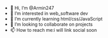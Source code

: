 - 👋 Hi, I’m @Armin247
- 👀 I’m interested in web_software dev
- 🌱 I’m currently learning html/css/JavaScript
- 💞️ I’m looking to collaborate on projects
- 📫 How to reach me:i will link social soon

<!---
Armin247/Armin247 is a ✨ special ✨ repository because its `README.md` (this file) appears on your GitHub profile.
You can click the Preview link to take a look at your changes.
--->
